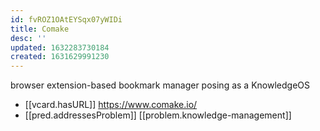 ```yaml
---
id: fvROZ1OAtEYSqx07yWIDi
title: Comake
desc: ''
updated: 1632283730184
created: 1631629991230
---
```

browser extension-based bookmark manager posing as a KnowledgeOS

- [[vcard.hasURL]] https://www.comake.io/
- [[pred.addressesProblem]] [[problem.knowledge-management]] 
